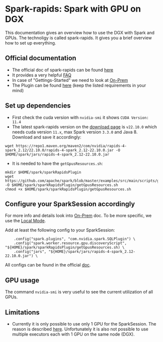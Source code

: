 # Spark-rapids: Spark with GPU on DGX

This documentation gives an overview how to use the DGX with Spark and GPUs. The technoligy is called spark-rapids. It gives you a brief overview how to set up everything.
## Official documentation

- The official doc of spark-rapids can be found [here](https://nvidia.github.io/spark-rapids/) 
- It provides a very helpful [FAQ](https://nvidia.github.io/spark-rapids/docs/FAQ.html)
- In case of "Gettings-Started" we need to look at [On-Prem](https://nvidia.github.io/spark-rapids/docs/get-started/getting-started-on-prem.html)
- The Plugin can be found [here](https://nvidia.github.io/spark-rapids/docs/download.html) (keep the listed requirements in your mind)

## Set up dependencies

- First check the cuda version with `nvidia-smi` it shows `CUDA Version: 11.4`
- The latest spark-rapids version on the [download page](https://nvidia.github.io/spark-rapids/docs/download.html) is `v22.10.0` which needs cuda version `11.x`, max Spark version `3.3.0` and Java 8. Download and save it accordingly:
```
wget https://repo1.maven.org/maven2/com/nvidia/rapids-4-spark_2.12/22.10.0/rapids-4-spark_2.12-22.10.0.jar -O $HOME/spark/jars/rapids-4-spark_2.12-22.10.0.jar
```
- It is needed to have the `getGpusResources.sh`:
```
mkdir $HOME/spark/sparkRapidsPlugin
wget https://github.com/apache/spark/blob/master/examples/src/main/scripts/getGpusResources.sh -O $HOME/spark/sparkRapidsPlugin/getGpusResources.sh
chmod +x $HOME/spark/sparkRapidsPlugin/getGpusResources.sh
```

## Configure your SparkSession accordingly

For more info and details look into [On-Prem](https://nvidia.github.io/spark-rapids/docs/get-started/getting-started-on-prem.html) doc. To be more specific, we use the [Local Mode](https://nvidia.github.io/spark-rapids/docs/get-started/getting-started-on-prem.html#local-mode).

Add at least the following config to your SparkSession:
```
    .config("spark.plugins", "com.nvidia.spark.SQLPlugin") \
    .config("spark.worker.resource.gpu.discoveryScript", "${HOME}/spark/sparkRapidsPlugin/getGpusResources.sh) \
    .config("jars", "${HOME}/spark/jars/rapids-4-spark_2.12-22.10.0.jar") \
```

All configs can be found in the official [doc](https://nvidia.github.io/spark-rapids/docs/configs.html).

## GPU usage

The command `nvidia-smi` is very useful to see the current utilization of all GPUs.

## Limitations

- Currently it is only possible to use only 1 GPU for the SparkSession. The reason is described [here](https://nvidia.github.io/spark-rapids/docs/FAQ.html#why-are-multiple-gpus-per-executor-not-supported). Unfortunately it is also not possible to use multiple executors each with 1 GPU on the same node (DGX).
